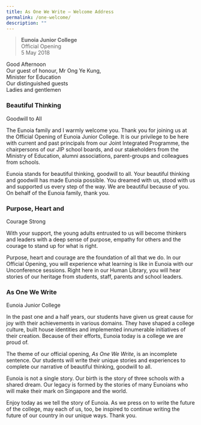 ```yaml
---
title: As One We Write – Welcome Address
permalink: /one-welcome/
description: ""
---
```




> **Eunoia Junior College**  
> Official Opening  
> 5 May 2018

Good Afternoon  
Our guest of honour, Mr Ong Ye Kung,  
Minister for Education  
Our distinguished guests  
Ladies and gentlemen

### Beautiful Thinking  
Goodwill to All

The Eunoia family and I warmly welcome you. Thank you for joining us at the Official Opening of Eunoia Junior College. It is our privilege to be here with current and past principals from our Joint Integrated Programme, the chairpersons of our JIP school boards, and our stakeholders from the Ministry of Education, alumni associations, parent-groups and colleagues from schools. 

Eunoia stands for beautiful thinking, goodwill to all. Your beautiful thinking and goodwill has made Eunoia possible. You dreamed with us, stood with us and supported us every step of the way. We are beautiful because of you. On behalf of the Eunoia family, thank you. 

### Purpose, Heart and  
Courage Strong

With your support, the young adults entrusted to us will become thinkers and leaders with a deep sense of purpose, empathy for others and the courage to stand up for what is right.

Purpose, heart and courage are the foundation of all that we do. In our Official Opening, you will experience what learning is like in Eunoia with our Unconference sessions. Right here in our Human Library, you will hear stories of our heritage from students, staff, parents and school leaders.

### As One We Write  
Eunoia Junior College

In the past one and a half years, our students have given us great cause for joy with their achievements in various domains. They have shaped a college culture, built house identities and implemented innumerable initiatives of their creation. Because of their efforts, Eunoia today is a college we are proud of.

The theme of our official opening, _As One We Write_, is an incomplete sentence. Our students will write their unique stories and experiences to complete our narrative of beautiful thinking, goodwill to all.

Eunoia is not a single story. Our birth is the story of three schools with a shared dream. Our legacy is formed by the stories of many Eunoians who will make their mark on Singapore and the world.

Enjoy today as we tell the story of Eunoia. As we press on to write the future of the college, may each of us, too, be inspired to continue writing the future of our country in our unique ways. Thank you.